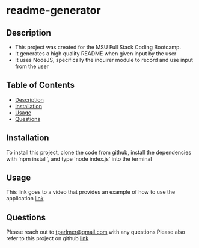 # readme-generator

## Description

- This project was created for the MSU Full Stack Coding Bootcamp.
- It generates a high quality README when given input by the user
- It uses NodeJS, specifically the inquirer module to record and use input from the user

## Table of Contents
* [Description](#description)
* [Installation](#installation)
* [Usage](#usage)
* [Questions](#questions)

## Installation

To install this project, clone the code from github, install the dependencies with 'npm install', and type 'node index.js' into the terminal

## Usage

This link goes to a video that provides an example of how to use the application
[link](https://drive.google.com/file/d/1mg8soiTr7uHCxAFV9mPlpjCm5RGnPx1c/view)

## Questions

Please reach out to tparlmer@gmail.com with any questions
Please also refer to this project on github
[link](https://github.com/tparlmer/readme-generator)    
